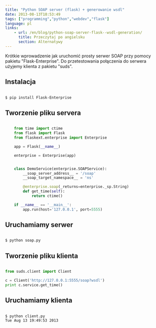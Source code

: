 ```yaml
---
title: "Python SOAP server (flask) + generowanie wsdl"
date: 2013-08-13T18:53:49
tags: ["programming","python","webdev","flask"]
language: pl
links:
    - url: /en/blog/python-soap-server-flask--wsdl-generation/
      title: Przeczytaj po angielsku
      section: Alternatywy
---
```


Krótkie wprowadzenie jak uruchomić prosty serwer SOAP przy pomocy pakietu "Flask-Enterprise".
Do przetestowania połączenia do serwera użyjemy klienta z pakietu "suds".


<!-- more -->

## Instalacja

```bash

$ pip install Flask-Enterprise

```


## Tworzenie pliku servera

``` python linenums="1" title="soap.py"

    from time import ctime
    from flask import Flask
    from flaskext.enterprise import Enterprise

    app = Flask(__name__)

    enterprise = Enterprise(app)


    class DemoService(enterprise.SOAPService):
        __soap_server_address__ = '/soap'
        __soap_target_namespace__ = 'ns'

        @enterprise.soap(_returns=enterprise._sp.String)
        def get_time(self):
            return ctime()

    if __name__ == '__main__':
        app.run(host='127.0.0.1', port=5555)
```



## Uruchamiamy serwer

```bash

$ python soap.py

```

## Tworzenie pliku klienta

```python linenums="1" title="client.py"

from suds.client import Client

c = Client('http://127.0.0.1:5555/soap?wsdl')
print c.service.get_time()

```


## Uruchamiamy klienta

```bash

$ python client.py
Tue Aug 13 19:49:53 2013
```

